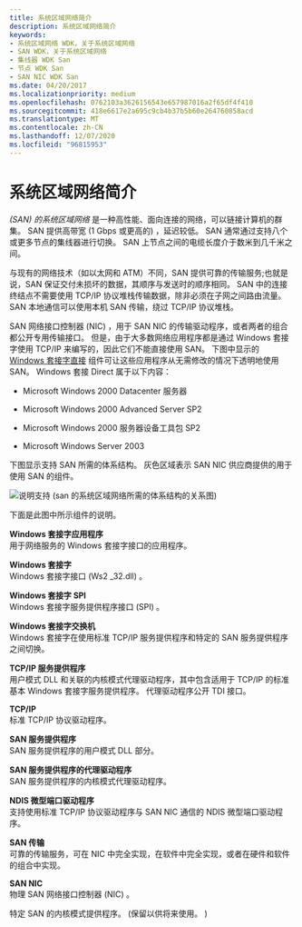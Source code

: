 ```yaml
---
title: 系统区域网络简介
description: 系统区域网络简介
keywords:
- 系统区域网络 WDK，关于系统区域网络
- SAN WDK，关于系统区域网络
- 集线器 WDK San
- 节点 WDK San
- SAN NIC WDK San
ms.date: 04/20/2017
ms.localizationpriority: medium
ms.openlocfilehash: 0762103a3626156543e657987016a2f65df4f410
ms.sourcegitcommit: 418e6617e2a695c9cb4b37b5b60e264760858acd
ms.translationtype: MT
ms.contentlocale: zh-CN
ms.lasthandoff: 12/07/2020
ms.locfileid: "96815953"
---
```

# <a name="introduction-to-system-area-networks"></a>系统区域网络简介





*(SAN) 的系统区域网络* 是一种高性能、面向连接的网络，可以链接计算机的群集。 SAN 提供高带宽 (1 Gbps 或更高的) ，延迟较低。 SAN 通常通过支持八个或更多节点的集线器进行切换。 SAN 上节点之间的电缆长度介于数米到几千米之间。

与现有的网络技术（如以太网和 ATM）不同，SAN 提供可靠的传输服务;也就是说，SAN 保证交付未损坏的数据，其顺序与发送时的顺序相同。 SAN 中的连接终结点不需要使用 TCP/IP 协议堆栈传输数据，除非必须在子网之间路由流量。 SAN 本地通信可以使用本机 SAN 传输，绕过 TCP/IP 协议堆栈。

SAN 网络接口控制器 (NIC) ，用于 SAN NIC 的传输驱动程序，或者两者的组合都公开专用传输接口。 但是，由于大多数网络应用程序都是通过 Windows 套接字使用 TCP/IP 来编写的，因此它们不能直接使用 SAN。 下图中显示的 [Windows 套接字直接](windows-sockets-direct.md) 组件可让这些应用程序从无需修改的情况下透明地使用 SAN。 Windows 套接 Direct 属于以下内容：

-   Microsoft Windows 2000 Datacenter 服务器

-   Microsoft Windows 2000 Advanced Server SP2

-   Microsoft Windows 2000 服务器设备工具包 SP2

-   Microsoft Windows Server 2003

下图显示支持 SAN 所需的体系结构。 灰色区域表示 SAN NIC 供应商提供的用于使用 SAN 的组件。

![说明支持 (san 的系统区域网络所需的体系结构的关系图) ](images/wsdpsan.png)

下面是此图中所示组件的说明。

<a href="" id="windows-sockets-application-------"></a>**Windows 套接字应用程序**   
用于网络服务的 Windows 套接字接口的应用程序。

<a href="" id="windows-sockets-------"></a>**Windows 套接字**   
Windows 套接字接口 (Ws2 \_32.dll) 。

<a href="" id="windows-sockets-spi-------"></a>**Windows 套接字 SPI**   
Windows 套接字服务提供程序接口 (SPI) 。

<a href="" id="windows-sockets-switch"></a>**Windows 套接字交换机**  
Windows 套接字在使用标准 TCP/IP 服务提供程序和特定的 SAN 服务提供程序之间切换。

<a href="" id="tcp-ip-service-provider"></a>**TCP/IP 服务提供程序**  
用户模式 DLL 和关联的内核模式代理驱动程序，其中包含适用于 TCP/IP 的标准基本 Windows 套接字服务提供程序。 代理驱动程序公开 TDI 接口。

<a href="" id="tcp-ip"></a>**TCP/IP**  
标准 TCP/IP 协议驱动程序。

<a href="" id="san-service-provider"></a>**SAN 服务提供程序**  
SAN 服务提供程序的用户模式 DLL 部分。

<a href="" id="proxy-driver-for-a-san-service-provider"></a>**SAN 服务提供程序的代理驱动程序**  
SAN 服务提供程序的内核模式代理驱动程序。

<a href="" id="ndis-miniport-driver"></a>**NDIS 微型端口驱动程序**  
支持使用标准 TCP/IP 协议驱动程序与 SAN NIC 通信的 NDIS 微型端口驱动程序。

<a href="" id="san-transport"></a>**SAN 传输**  
可靠的传输服务，可在 NIC 中完全实现，在软件中完全实现，或者在硬件和软件的组合中实现。

<a href="" id="san-nic"></a>**SAN NIC**  
物理 SAN 网络接口控制器 (NIC) 。

特定 SAN 的内核模式提供程序。  (保留以供将来使用。 ) 

 

 





